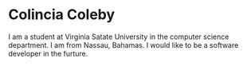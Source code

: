 # Colincia Coleby
I am a student at Virginia Satate University in the computer science department. I am from Nassau, Bahamas. I would like to be a software developer in the furture.
